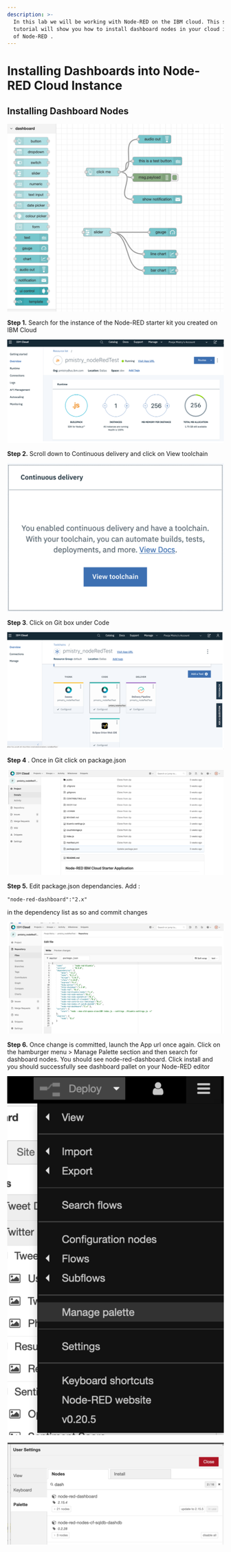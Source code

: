 ```yaml
---
description: >-
  In this lab we will be working with Node-RED on the IBM cloud. This setup
  tutorial will show you how to install dashboard nodes in your cloud instance
  of Node-RED .
---
```


# Installing Dashboards into Node-RED Cloud Instance

## Installing Dashboard Nodes 

![](../.gitbook/assets/screen-shot-2019-08-07-at-7.15.16-pm.png)

**Step 1.** Search for the instance of the Node-RED starter kit you created on IBM Cloud 

![](../.gitbook/assets/screen-shot-2019-08-07-at-7.16.55-pm.png)

**Step 2.** Scroll down to Continuous delivery and click on View toolchain 

![](../.gitbook/assets/screen-shot-2019-08-07-at-7.17.31-pm.png)

**Step 3**.  Click on Git box under Code 

![](../.gitbook/assets/screen-shot-2019-08-07-at-7.18.11-pm.png)

**Step 4** . Once in Git click on package.json 

![](../.gitbook/assets/screen-shot-2019-08-07-at-7.19.41-pm.png)

**Step 5.** Edit package.json dependancies. Add : 

```text
"node-red-dashboard":"2.x" 
```

in the dependency list as so and commit changes 

![](../.gitbook/assets/screen-shot-2019-08-07-at-7.20.21-pm.png)

**Step 6.** Once change is committed, launch the App url once again. Click on the hamburger menu &gt;   Manage Palette section and then search for dashboard nodes. You should see  node-red-dashboard. Click install and you should successfully see dashboard pallet on your Node-RED editor



![](../.gitbook/assets/screen-shot-2019-08-07-at-7.21.02-pm.png)

![](../.gitbook/assets/screen-shot-2019-08-07-at-7.22.16-pm.png)



